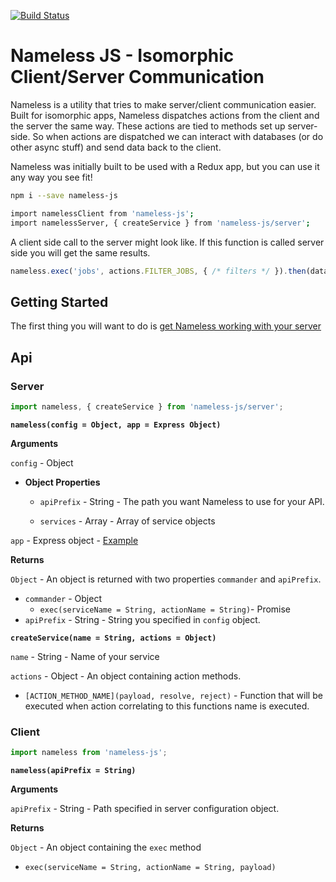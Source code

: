 [![Build Status](https://travis-ci.org/realseanp/nameless-js.svg?branch=master)](https://travis-ci.org/realseanp/nameless-js)

# Nameless JS - Isomorphic Client/Server Communication

Nameless is a utility that tries to make server/client communication easier. Built for isomorphic apps, Nameless dispatches actions from the client and the server the same way. These actions are tied to methods set up server-side. So when actions are dispatched we can interact with databases (or do other async stuff) and send data back to the client.

Nameless was initially built to be used with a Redux app, but you can use it any way you see fit!

```bash
npm i --save nameless-js
```
```bash
import namelessClient from 'nameless-js';
import namelessServer, { createService } from 'nameless-js/server';
```

A client side call to the server might look like. If this function is called server side you will get the same results.

```js
nameless.exec('jobs', actions.FILTER_JOBS, { /* filters */ }).then(data => /* do something with data. update store ? */ )));
```

## Getting Started

The first thing you will want to do is [get Nameless working with your server](https://github.com/realseanp/nameless-js/blob/dev/read/server.md)


## Api

### Server

```js
import nameless, { createService } from 'nameless-js/server';
```

**`nameless(config = Object, app = Express Object)`**

**Arguments**

`config` - Object

- **Object Properties**

  - `apiPrefix` - String - The path you want Nameless to use for your API.

  - `services` - Array - Array of service objects

`app` - Express object - [Example](http://expressjs.com/en/4x/api.html#express)

**Returns**

`Object` - An object is returned with two properties `commander` and `apiPrefix`.

- `commander` - Object
  - `exec(serviceName = String, actionName = String)`- Promise
- `apiPrefix` - String - String you specified in `config` object.

**`createService(name = String, actions = Object)`**

`name` - String - Name of your service

`actions` - Object - An object containing action methods.

- `[ACTION_METHOD_NAME](payload, resolve, reject)` - Function that will be executed when action correlating to this functions name is executed.

### Client

```js
import nameless from 'nameless-js';
```

**`nameless(apiPrefix = String)`**

**Arguments**

`apiPrefix` - String - Path specified in server configuration object.

**Returns**

`Object` - An object containing the `exec` method

- `exec(serviceName = String, actionName = String, payload)`